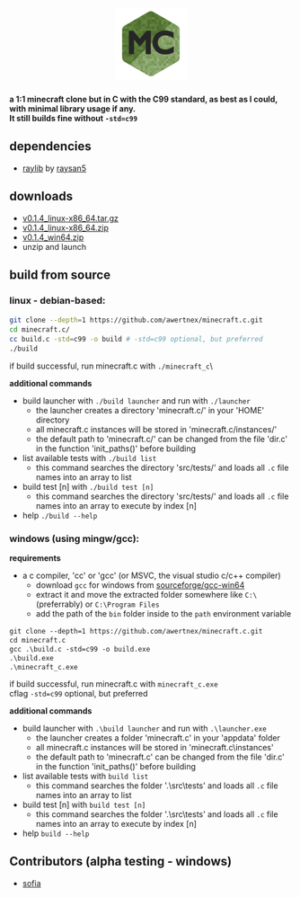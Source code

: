 <h1 align="center">
  <img src="resources/logo/128x128.png" alt="minecraft.c">
</h1>

**a 1:1 minecraft clone but in C with the C99 standard, as best as I could, with minimal library usage if any.\
It still builds fine without `-std=c99`**

## dependencies
- [raylib](https://github.com/raysan5/raylib) by [raysan5](https://github.com/raysan5)


## downloads
- [v0.1.4_linux-x86_64.tar.gz](https://github.com/awertnex/minecraft.c/releases/download/v0.1.4-alpha/minecraft_c-v0.1.4-linux-x86_64.tar.gz)
- [v0.1.4_linux-x86_64.zip](https://github.com/awertnex/minecraft.c/releases/download/v0.1.4-alpha/minecraft_c-v0.1.4-linux-x86_64.zip)
- [v0.1.4_win64.zip](https://github.com/awertnex/minecraft.c/releases/download/v0.1.4-alpha/minecraft_c-v0.1.4-win64.zip)
- unzip and launch


## build from source

### linux - debian-based:
```bash
git clone --depth=1 https://github.com/awertnex/minecraft.c.git
cd minecraft.c/
cc build.c -std=c99 -o build # -std=c99 optional, but preferred
./build
```
if build successful, run minecraft.c with `./minecraft_c`\

**additional commands**
- build launcher with `./build launcher` and run with `./launcher`
    - the launcher creates a directory 'minecraft.c/' in your 'HOME' directory
    - all minecraft.c instances will be stored in 'minecraft.c/instances/'
    - the default path to 'minecraft.c/' can be changed from the file 'dir.c' in the function 'init_paths()' before building
- list available tests with `./build list`
    - this command searches the directory 'src/tests/' and loads all `.c` file names into an array to list
- build test [n] with `./build test [n]`
    - this command searches the directory 'src/tests/' and loads all `.c` file names into an array to execute by index [n]
- help `./build --help`


### windows (using mingw/gcc):

**requirements**
- a c compiler, 'cc' or 'gcc' (or MSVC, the visual studio c/c++ compiler)
    - download `gcc` for windows from [sourceforge/gcc-win64](https://www.sourceforge.net/projects/gcc-win64/)
    - extract it and move the extracted folder somewhere like `C:\` (preferrably) or `C:\Program Files`
    - add the path of the `bin` folder inside to the `path` environment variable

```command
git clone --depth=1 https://github.com/awertnex/minecraft.c.git
cd minecraft.c
gcc .\build.c -std=c99 -o build.exe
.\build.exe
.\minecraft_c.exe
```
if build successful, run minecraft.c with `minecraft_c.exe`\
cflag `-std=c99` optional, but preferred

**additional commands**
- build launcher with `.\build launcher` and run with `.\launcher.exe`
    - the launcher creates a folder 'minecraft.c' in your 'appdata' folder
    - all minecraft.c instances will be stored in 'minecraft.c\instances'
    - the default path to 'minecraft.c' can be changed from the file 'dir.c' in the function 'init_paths()' before building
- list available tests with `build list`
    - this command searches the folder '.\src\tests' and loads all `.c` file names into an array to list
- build test [n] with `build test [n]`
    - this command searches the folder '.\src\tests' and loads all `.c` file names into an array to execute by index [n]
- help `build --help`

## Contributors (alpha testing - windows)
- [sofia](https://github.com/EdgySofia666)

